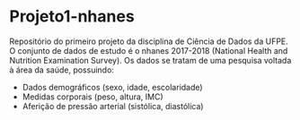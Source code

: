 # Projeto1-nhanes

Repositório do primeiro projeto da disciplina de Ciência de Dados da UFPE. O conjunto de dados de estudo é o nhanes 2017-2018 (National Health and Nutrition Examination Survey). Os dados se tratam de uma pesquisa voltada à área da saúde, possuindo:
- Dados demográficos (sexo, idade, escolaridade)
- Medidas corporais (peso, altura, IMC)
- Aferição de pressão arterial (sistólica, diastólica)
